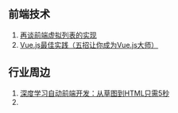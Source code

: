 ## 前端技术

1. [再谈前端虚拟列表的实现](http://furybean.com/post/zu-jian/virtual-list)
2. [ Vue.js最佳实践（五招让你成为Vue.js大师）](https://segmentfault.com/a/1190000014085613)

## 行业周边

1. [深度学习自动前端开发：从草图到HTML只需5秒](https://zhuanlan.zhihu.com/p/35177965?hmsr=toutiao.io&utm_medium=toutiao.io&utm_source=toutiao.io)
2. 
